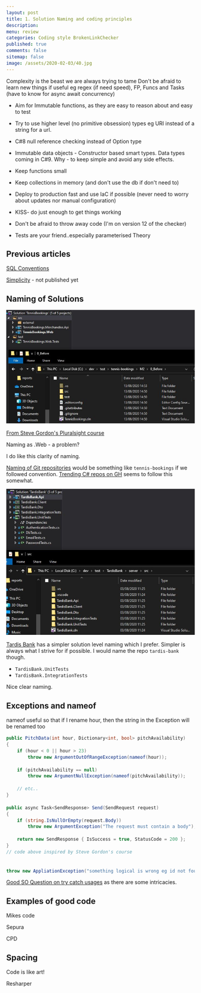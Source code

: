 ```yaml
---
layout: post
title: 1. Solution Naming and coding principles
description: 
menu: review
categories: Coding style BrokenLinkChecker
published: true 
comments: false     
sitemap: false
image: /assets/2020-02-03/40.jpg
---
```


<!-- ![alt text](/assets/2020-02-03/41.jpg "Choosing an image"){:width="600px"} -->

Complexity is the beast we are always trying to tame
Don't be afraid to learn new things if useful eg regex (if need speed), FP, Funcs and Tasks (have to know for async await concurrency)

- Aim for Immutable functions, as they are easy to reason about and easy to test
- Try to use higher level (no primitive obsession) types eg URI instead of a string for a url.

- C#8 null reference checking instead of Option type

- Immutable data objects - Constructor based smart types. Data types coming in C#9.  Why - to keep simple and avoid any side effects.

- Keep functions small
- Keep collections in memory (and don't use the db if don't need to)

- Deploy to production fast and use IaC if possible (never need to worry about updates nor manual configuration)

- KISS- do just enough to get things working
- Don't be afraid to throw away code (I'm on version 12 of the checker)

- Tests are your friend..especially parameterised Theory

## Previous articles

[SQL Conventions](/2016/10/19/ASP.NET-MVC-Sort-Filter,-Page-using-SQL)

[Simplicity](/2019/05/30/Simplicity) - not published yet

## Naming of Solutions

<!-- ![alt text](/assets/2020-08-17/solution-naming.jpg "Naming a solution"){:width="600px"} -->
![alt text](/assets/2020-08-17/solution-naming.jpg "Naming a solution")

[From Steve Gordon's Pluralsight course](https://app.pluralsight.com/library/courses/integration-testing-asp-dot-net-core-applications-best-practices/table-of-contents)

Naming as .Web - a problem?

I do like this clarity of naming.

[Naming of Git repositories](https://stackoverflow.com/questions/11947587/is-there-a-naming-convention-for-git-repositories) would be something like `tennis-bookings` if we followed convention. [Trending C# repos on GH](https://github.com/trending/c%23?since=monthly) seems to follow this somewhat.

![alt text](/assets/2020-08-17/solution-naming-tardis.jpg "Naming a solution")

[Tardis Bank](https://github.com/TardisBank/TardisBank) has a simpler solution level naming which I prefer. Simpler is always what I strive for if possible. I would name the repo `tardis-bank` though.

- `TardisBank.UnitTests`
- `TardisBank.IntegrationTests`

Nice clear naming.

## Exceptions and nameof

nameof useful so that if I rename hour, then the string in the Exception will be renamed too

```cs
public PitchData(int hour, Dictionary<int, bool> pitchAvailability)
{
    if (hour < 0 || hour > 23)
        throw new ArgumentOutOfRangeException(nameof(hour));

    if (pitchAvailability == null)
        throw new ArgumentNullException(nameof(pitchAvailability));

    // etc..
}

public async Task<SendResponse> Send(SendRequest request)
{
    if (string.IsNullOrEmpty(request.Body))
        throw new ArgumentException("The request must contain a body");

    return new SendResponse { IsSuccess = true, StatusCode = 200 };
}
// code above inspired by Steve Gordon's course


throw new AppliationException("something logical is wrong eg id not found in db")
```

[Good SO Question on try catch usages](https://stackoverflow.com/questions/14973642/how-using-try-catch-for-exception-handling-is-best-practice) as there are some intricacies.

## Examples of good code

Mikes code

Sepura

CPD

## Spacing

Code is like art!

Resharper

